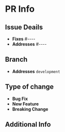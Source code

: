 # PR Info

## Issue Deails

<!-- Please choose the relevant option -->

 - **Fixes** #---- <!-- to automatically close the linked issue -->
 - **Addresses** #---- <!-- to link the issue but not close - work pending etc. -->

## Branch
 - **Addresses** `development` <!-- Please change this if your PR is targetting other branches -->

## Type of change

<!-- Please delete options that are not relevant -->

- **Bug Fix** <!--  non-breaking change which fixes an issue -->
- **New Feature** <!-- non-breaking change which adds functionality -->
- **Breaking Change** <!-- fix or feature that would cause existing functionality to not work as expected -->

## Additional Info

<!-- Any additional info we should know about the PR! -->
